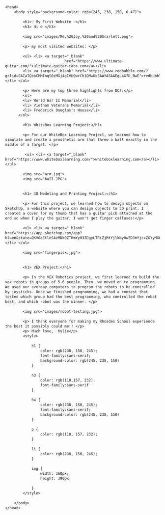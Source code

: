 <!DOCTYPE html>
<html>
    
    <head>
        <body style="background-color: rgba(245, 238, 150, 0.47)">
        
            <h1>♡ My First Website ♡</h1>
            <h3> Hi ☺ </h3>
            
            <img src="images/Me,%20Joy,%20and%20Scarlett.png">
            
            <p> my most visited websites: </p>
            
            <ul> <li> <a target="_blank"
                               href="https://www.ultimate-guitar.com/">ultimate-guitar-tabs.com</a></li> 
            <li> <a target="_blank" href="https://www.redbubble.com/?gclid=EAIaIQobChMInqS0zMGj4gIVUQwrCh1QMwUkEAAYASAAEgL4GfD_BwE">redbubble.com</a></li> </ul>
            
            <p> Here are my top three highlights from DC!:</p>
            <ol> 
            <li> World War II Memorial</li>
            <li> Vietnam Veterans Memorial</li>
            <li> Frederick Douglas's House</li>
          </ol>
           
            <h1> WhiteBox Learning Project:</h1>
            
            <p> For our WhiteBox Learning Project, we learned how to simulate and create a prosthetic arm that threw a ball exactly in the middle of a target. </p>
            
             <ul> <li> <a target="_blank" href="https://www.whiteboxlearning.com/">whiteboxlearning.com</a></li> </ul>
            
            <img src="arm.jpg">
            <img src="ball.JPG">
        
            
            <h1> 3D Modeling and Printing Project:</h1>
            
            <p> For this project, we learned how to design objects on SketchUp, a website where you can design objects to 3D print. I created a cover for my thumb that has a guitar pick attached at the end so when I play the guitar, I won't get finger calluses!</p>
            
            <ul> <li> <a target="_blank" href="https://app.sketchup.com/app?hl=en&state=QXV0aEtleSAzMDk0ZTRmYy03ZDgyLTRiZjMtYjlkNy0wZDJmYjcxZGYyMGQ_#">sketchup.com</a></li> </ul>
            
            <img src="fingerpick.jpg">
            
            
            <h1> VEX Project:</h1>
            
            <p> In the VEX Robotics project, we first learned to build the vex robots in groups of 5-6 people. Then, we moved on to programming. We used our everday computers to program the robots to be controlled by joysticks. Once we finished programming, we had a contest that tested which group had the best programming, who controlled the robot best, and which robot was the winner. </p>
           
            <img src="images/robot-testing.jpg">
            
            <p> I thank everyone for making my Rhoades School experience the best it possibly could me!! </p>
            <p> Much love,  Kylie</p>
            <style>
                
                h1 {
                    color: rgb(238, 150, 245);
                    font-family:sans-serif;
                    background-color: rgb(245, 238, 150)
                }
                
                h3 {
                    color: rgb(110,157, 232);
                    font-family:sans-serif
                }
            
                h4 {
                    color: rgb(238, 150, 245);
                    font-family:sans-serif;
                    background-color: rgb(245, 238, 150)
                }
                
                p {
                    color: rgb(110, 157, 232);
                }
                
                li {
                    color: rgb(238, 150, 245);
                }
                
                img {
                    width: 360px;
                    height: 390px;
                
                }
            </style>
            
        </body>
    </head>
